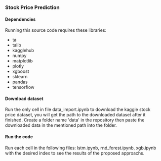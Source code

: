 ### Stock Price Prediction

#### Dependencies
Running this source code requires these libraries:
* ta
* talib
* kagglehub
* numpy
* matplotlib
* plotly
* xgboost
* sklearn
* pandas
* tensorflow

#### Download dataset
Run the only cell in file data_import.ipynb to download the kaggle stock price dataset, you will get the path to the downloaded dataset after it finished. Create a folder name 'data' in the repository then paste the downloaded data in the mentioned path into the folder.

#### Run the code
Run each cell in the following files: lstm.ipynb, rnd_forest.ipynb, xgb.ipynb with the desired index to see the results of the proposed approachs.